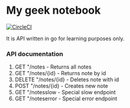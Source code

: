 # My geek notebook

[![CircleCI](https://circleci.com/gh/PakhomovAlexander/aws-deploy/tree/master.svg?style=svg)](https://circleci.com/gh/PakhomovAlexander/aws-deploy/tree/master)

It is API written in go for learning purposes only.

### API documentation

1) GET "/notes          -  Returns all notes
2) GET "/notes/{id}     -  Returns note by id
3) DELETE "/notes/{id}  -  Deletes note with id
4) POST "/notes/{id}    -  Creates new note
5) GET "/notesslow      -  Special slow endpoint
6) GET "/noteserror     -  Special error endpoint